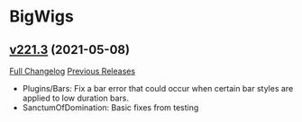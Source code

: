 # BigWigs

## [v221.3](https://github.com/BigWigsMods/BigWigs/tree/v221.3) (2021-05-08)
[Full Changelog](https://github.com/BigWigsMods/BigWigs/compare/v221.2...v221.3) [Previous Releases](https://github.com/BigWigsMods/BigWigs/releases)

- Plugins/Bars: Fix a bar error that could occur when certain bar styles are applied to low duration bars.  
- SanctumOfDomination: Basic fixes from testing  
